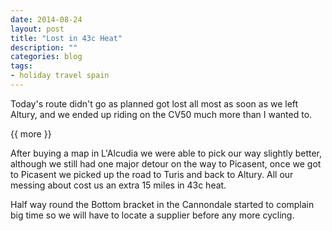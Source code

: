 ```yaml
---
date: 2014-08-24
layout: post
title: "Lost in 43c Heat"
description: ""
categories: blog 
tags:
- holiday travel spain 
---
```


<!--start excerpt-->
Today's route didn't go as planned got lost all most as soon as we left Altury, and we ended up riding on the CV50 much more than I wanted to.

{{ more }}

 After buying a map in L'Alcudia we were able to pick our way slightly better, although we still had one major detour on the way to Picasent, once we got to Picasent we picked up the road to Turis and back to Altury. All our messing about cost us an extra 15 miles in 43c heat.

Half way round the Bottom bracket in the Cannondale started to complain big time so we will have to locate a supplier before any more cycling.
